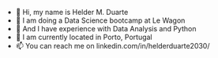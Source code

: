 
- 👀 Hi, my name is Helder M. Duarte
- 👋 I am doing a Data Science bootcamp at Le Wagon
- 💞️ And I have experience with Data Analysis and Python
- 🌱 I am currently located in Porto, Portugal
- 📫 You can reach me on linkedin.com/in/helderduarte2030/

<!---
helderduarte2030/helderduarte2030 is a ✨ special ✨ repository because its `README.md` (this file) appears on your GitHub profile.
You can click the Preview link to take a look at your changes.
--->
